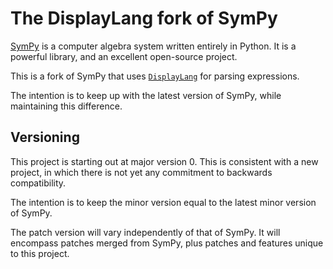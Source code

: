 # The DisplayLang fork of SymPy

[SymPy](https://github.com/sympy/sympy) is a computer algebra system written
entirely in Python. It is a powerful library, and an excellent open-source
project.

This is a fork of SymPy that uses
[`DisplayLang`](https://github.com/proofscape/displaylang) for parsing
expressions.

The intention is to keep up with the latest version of SymPy, while maintaining
this difference.

## Versioning

This project is starting out at major version 0. This is consistent with a new
project, in which there is not yet any commitment to backwards compatibility.

The intention is to keep the minor version equal to the latest minor version of
SymPy.

The patch version will vary independently of that of SymPy. It will encompass
patches merged from SymPy, plus patches and features unique to this project.

